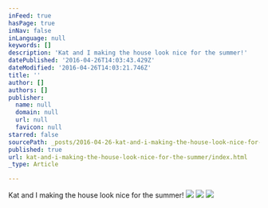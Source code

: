 ```yaml
---
inFeed: true
hasPage: true
inNav: false
inLanguage: null
keywords: []
description: 'Kat and I making the house look nice for the summer!'
datePublished: '2016-04-26T14:03:43.429Z'
dateModified: '2016-04-26T14:03:21.746Z'
title: ''
author: []
authors: []
publisher:
  name: null
  domain: null
  url: null
  favicon: null
starred: false
sourcePath: _posts/2016-04-26-kat-and-i-making-the-house-look-nice-for-the-summer.md
published: true
url: kat-and-i-making-the-house-look-nice-for-the-summer/index.html
_type: Article

---
```

Kat and I making the house look nice for the summer!
![](https://the-grid-user-content.s3-us-west-2.amazonaws.com/481dd103-8c82-4ebf-a6fe-663a6547a7ae.jpg)
![](https://the-grid-user-content.s3-us-west-2.amazonaws.com/d283ddc6-cd17-4fbc-a9bc-d812cebc5aac.jpg)
![](https://the-grid-user-content.s3-us-west-2.amazonaws.com/ce744b0e-fb55-47f4-800e-19272e41efcb.png)